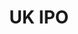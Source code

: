 ---
layout: default
description: Snapshots of British patent/SPC applications received and subsequently
  published by the Intellectual Property Office.
doi: ' '
location: https://www.gov.uk/government/publications/ipo-patent-data
record_creation_timestamp: 09/02/2021, 09:58:24
shortname: uk_ipo
title: UK IPO
uuid: 5d387b72-6d6c-4479-8626-e9a1a9b693f7
---
